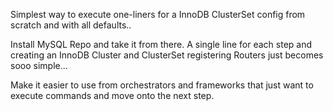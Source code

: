 Simplest way to execute one-liners for a InnoDB ClusterSet config from scratch and with all defaults.. 

Install MySQL Repo and take it from there.
A single line for each step and creating an InnoDB Cluster and ClusterSet registering Routers just becomes sooo simple... 

Make it easier to use from orchestrators and frameworks that just want to execute commands and move onto the next step.
